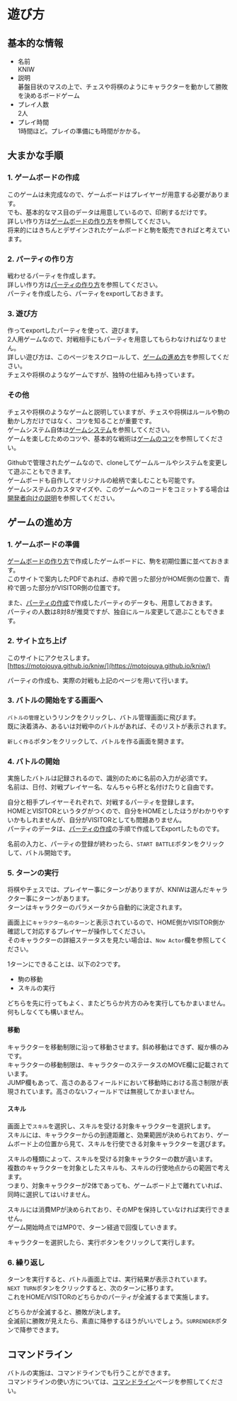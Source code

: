 
# 遊び方

## 基本的な情報
- 名前  
  KNIW  
- 説明  
  碁盤目状のマスの上で、チェスや将棋のようにキャラクターを動かして勝敗を決めるボードゲーム  
- プレイ人数  
  2人  
- プレイ時間  
  1時間ほど。プレイの準備にも時間がかかる。  

## 大まかな手順

### 1. ゲームボードの作成
このゲームは未完成なので、ゲームボードはプレイヤーが用意する必要があります。  
でも、基本的なマス目のデータは用意しているので、印刷するだけです。  
詳しい作り方は[ゲームボードの作り方](/docs/play/make_game_board.md)を参照してください。  
将来的にはきちんとデザインされたゲームボードと駒を販売できればと考えています。  

### 2. パーティの作り方
戦わせるパーティを作成します。  
詳しい作り方は[パーティの作り方](/docs/play/build_party.md)を参照してください。  
パーティを作成したら、パーティをexportしておきます。  

### 3. 遊び方
作ってexportしたパーティを使って、遊びます。  
2人用ゲームなので、対戦相手にもパーティを用意してもらわなければなりません。  
詳しい遊び方は、このページをスクロールして、[ゲームの進め方](/docs/play/how_to_play.md#ゲームの進め方)を参照してください。  
チェスや将棋のようなゲームですが、独特の仕組みも持っています。  

### その他
チェスや将棋のようなゲームと説明していますが、チェスや将棋はルールや駒の動かし方だけではなく、コツを知ることが重要です。  
ゲームシステム自体は[ゲームシステム](/docs/system/game_system.md)を参照してください。  
ゲームを楽しむためのコツや、基本的な戦術は[ゲームのコツ](/docs/play/tips_for_play.md)を参照してください。  

Githubで管理されたゲームなので、cloneしてゲームルールやシステムを変更して遊ぶこともできます。  
ゲームボードも自作してオリジナルの絵柄で楽しむことも可能です。  
ゲームシステムのカスタマイズや、このゲームへのコードをコミットする場合は[開発者向けの説明](/docs/develop/how_to_develop.md)を参照してください。  

## ゲームの進め方

### 1. ゲームボードの準備
[ゲームボードの作り方](/docs/play/make_game_board.md)で作成したゲームボードに、駒を初期位置に並べておきます。  
このサイトで案内したPDFであれば、赤枠で囲った部分がHOME側の位置で、青枠で囲った部分がVISITOR側の位置です。  

また、[パーティの作成](/docs/play/build_party.md)で作成したパーティのデータも、用意しておきます。  
パーティの人数は8対8が推奨ですが、独自にルール変更して遊ぶこともできます。  

### 2. サイト立ち上げ
このサイトにアクセスします。  
[https://motojouya.github.io/kniw/](https://motojouya.github.io/kniw/)  

パーティの作成も、実際の対戦も上記のページを用いて行います。  

### 3. バトルの開始をする画面へ
`バトルの管理`というリンクをクリックし、バトル管理画面に飛びます。  
既に決着済み、あるいは対戦中のバトルがあれば、そのリストが表示されます。  

`新しく作る`ボタンをクリックして、バトルを作る画面を開きます。  

### 4. バトルの開始
実施したバトルは記録されるので、識別のために名前の入力が必須です。  
名前は、日付、対戦プレイヤー名、なんちゃら杯と名付けたりと自由です。  

自分と相手プレイヤーそれぞれで、対戦するパーティを登録します。  
HOMEとVISITORというタグがつくので、自分をHOMEとしたほうがわかりやすいかもしれませんが、自分がVISITORとしても問題ありません。  
パーティのデータは、[パーティの作成](/docs/play/build_party.md)の手順で作成してExportしたものです。  

名前の入力と、パーティの登録が終わったら、`START BATTLE`ボタンをクリックして、バトル開始です。  

### 5. ターンの実行
将棋やチェスでは、プレイヤー事にターンがありますが、KNIWは選んだキャラクター事にターンがあります。  
ターンはキャラクターのパラメータから自動的に決定されます。  

画面上に`キャラクター名のターン`と表示されているので、HOME側かVISITOR側か確認して対応するプレイヤーが操作してください。  
そのキャラクターの詳細ステータスを見たい場合は、`Now Actor`欄を参照してください。  

1ターンにできることは、以下の2つです。
- 駒の移動
- スキルの実行

どちらを先に行ってもよく、またどちらか片方のみを実行してもかまいません。  
何もしなくても構いません。  

#### 移動
キャラクターを移動制限に沿って移動させます。斜め移動はできず、縦か横のみです。  
キャラクターの移動制限は、キャラクターのステータスのMOVE欄に記載されています。  
JUMP欄もあって、高さのあるフィールドにおいて移動時における高さ制限が表現されています。高さのないフィールドでは無視してかまいません。  

#### スキル
画面上で`スキル`を選択し、スキルを受ける対象キャラクターを選択します。  
スキルには、キャラクターからの到達距離と、効果範囲が決められており、ゲームボード上の位置から見て、スキルを行使できる対象キャラクターを選びます。  

スキルの種類によって、スキルを受ける対象キャラクターの数が違います。  
複数のキャラクターを対象としたスキルも、スキルの行使地点からの範囲で考えます。  
つまり、対象キャラクターが2体であっても、ゲームボード上で離れていれば、同時に選択してはいけません。  

スキルには消費MPが決められており、そのMPを保持していなければ実行できません。  
ゲーム開始時点ではMP0で、ターン経過で回復していきます。  

キャラクターを選択したら、実行ボタンをクリックして実行します。  

### 6. 繰り返し
ターンを実行すると、バトル画面上では、実行結果が表示されています。  
`NEXT TURN`ボタンをクリックすると、次のターンに移ります。  
これをHOME/VISITORのどちらかのパーティが全滅するまで実施します。  

どちらかが全滅すると、勝敗が決します。  
全滅前に勝敗が見えたら、素直に降参するほうがいいでしょう。`SURRENDER`ボタンで降参できます。  

## コマンドライン
バトルの実施は、コマンドラインでも行うことができます。  
コマンドラインの使い方については、[コマンドライン](/docs/play/how_to_use_command.md)ページを参照してください。  

